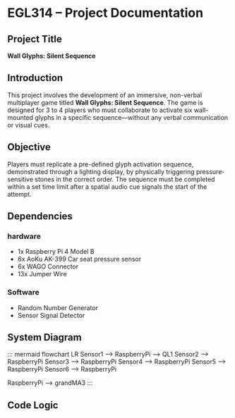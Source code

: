 # EGL314 – Project Documentation

## Project Title
**Wall Glyphs: Silent Sequence**

## Introduction
This project involves the development of an immersive, non-verbal multiplayer game titled **Wall Glyphs: Silent Sequence**. The game is designed for 3 to 4 players who must collaborate to activate six wall-mounted glyphs in a specific sequence—without any verbal communication or visual cues.

## Objective
Players must replicate a pre-defined glyph activation sequence, demonstrated through a lighting display, by physically triggering pressure-sensitive stones in the correct order. The sequence must be completed within a set time limit after a spatial audio cue signals the start of the attempt.

## Dependencies
### hardware
- 1x Raspberry Pi 4 Model B
- 6x AoKu AK-399 Car seat pressure sensor
- 6x WAGO Connector
- 13x Jumper Wire
   
### Software
- Random Number Generator
- Sensor Signal Detector 

## System Diagram
::: mermaid
flowchart LR
  Sensor1 --> RaspberryPi --> QL1
  Sensor2 --> RaspberryPi
  Sensor3 --> RaspberryPi
  Sensor4 --> RaspberryPi
  Sensor5 --> RaspberryPi
  Sensor6 --> RaspberryPi

  RaspberryPi --> grandMA3
:::
## Code Logic
